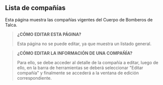 ## Lista de compañías

Esta página muestra las compañías vigentes del Cuerpo de Bomberos de Talca.

> **¿CÓMO EDITAR ESTA PÁGINA?**
> 
> Esta página no se puede editar, ya que muestra un listado general.

> **¿CÓMO EDITAR LA INFORMACIÓN DE UNA COMPAÑÍA?**
> 
> Para ello, se debe acceder al detalle de la compañía a editar, luego de ello, en la barra de herramientas se deberá seleccionar "Editar compañía" y finalmente se accederá a la ventana de edición correspondiente.